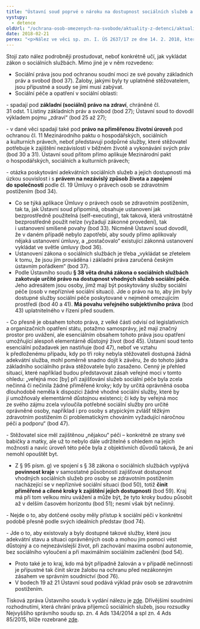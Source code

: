 ```yaml
---
title: "Ústavní soud poprvé o nároku na dostupnost sociálních služeb a jeho soudní ochraně"
vystupy:
  - detence
oldUrl: "/ochrana-osob-omezenych-na-svobode/aktuality-z-detenci/aktuality-z-detenci-2018/ustavni-soud-poprve-o-naroku-na-dostupnost-socialnich-sluzeb-a-jeho-soudni-ochrane/"
date: 2018-02-21
perex: "<p>Nález ve věci sp. zn. I. ÚS 2637/17 ze dne 14. 2. 2018, kterým Ústavní soud rozhodl o stížnosti chlapce trpícího autismem a mentálním postižením na nezajištění sociální služby krajem, obsahuje řadu důležitých poznatků pro aplikaci práva sociálních služeb. Dostupností sociálních služeb se Ústavní soud podrobněji zabýval poprvé.</p>"
---
```


<!-- imported from the old website -->

<p>Stojí zato nález podrobněji prostudovat, neboť konkrétně učí, jak vykládat zákon o sociálních službách. Mimo jiné je v něm rozvedeno:</p><ul><li>Sociální práva jsou pod ochranou soudní moci ze své povahy základních práv a svobod (bod 37). Žaloby, jakými byly ty uplatněné stěžovatelem, jsou přípustné a soudy se jimi musí zabývat.</li><li>Sociální péče a opatření v sociální oblasti:</li></ul>  <p>- spadají pod <b>základní (sociální) právo na zdraví</b>, chráněné čl. 31 odst. 1 Listiny základních práv a svobod (bod 27); Ústavní soud to dovodil výkladem pojmu „zdraví“ (bod 25 až 27);</p> <p>- v dané věci spadají také pod <b>právo na přiměřenou životní úroveň</b> pod ochranou čl. 11 Mezinárodního paktu o hospodářských, sociálních a kulturních právech, neboť představují podpůrné služby, které stěžovatel potřebuje k zajištění nezávislosti v běžném životě a vykonávání svých práv (bod 30 a 31). Ústavní soud přitom přímo aplikuje Mezinárodní pakt o hospodářských, sociálních a kulturních právech;</p> <p>- otázka poskytování adekvátních sociálních služeb a jejich dostupnosti má úzkou souvislost i s <b>právem na nezávislý způsob života a zapojení do společnosti </b>podle čl. 19 Úmluvy o právech osob se zdravotním postižením (bod 34).</p><ul><li>Co se týká aplikace Úmluvy o právech osob se zdravotním postižením, tak ta, jak Ústavní soud připomíná, obsahuje ustanovení jak bezprostředně použitelná (self-executing), tak taková, která vnitrostátně bezprostředně použít nelze (vyžadují zákonné provedení), tak i ustanovení smíšené povahy (bod 33). Nicméně Ústavní soud dovodil, že v daném případě nebylo zapotřebí, aby soudy přímo aplikovaly nějaká ustanovení úmluvy, a „postačovalo“ existující zákonná ustanovení vykládat ve světle úmluvy (bod 36).</li><li>Ustanovení zákona o sociálních službách je třeba „vykládat se zřetelem k tomu, že jsou jím prováděna i základní práva zaručená českým ústavním pořádkem“ (bod 37).</li><li>Podle Ústavního soudu <b>§ 38 věta druhá zákona o sociálních službách zakotvuje určité právo na dostupnost vhodných služeb sociální péče</b>. Jeho adresátem jsou osoby, jimž mají být poskytovány služby sociální péče (osob v nepříznivé sociální situaci). Jde o právo na to, aby jim byly dostupné služby sociální péče poskytované v nejméně omezujícím prostředí (bod 40 a 41). <b>Má povahu veřejného subjektivního práva</b> (bod 43) uplatnitelného v řízení před soudem.</li></ul>  <p>- Co přesně je obsahem tohoto práva, z velké části odvisí od legislativních a organizačních opatření státu, potažmo samosprávy, jež mají značný prostor pro uvážení, ale esenciálním obsahem tohoto práva jsou opatření umožňující alespoň elementárně důstojný život (bod 45). Ústavní soud tento esenciální požadavek jen nastiňuje (bod 47), neboť ve vztahu k předloženému případu, kdy po tři roky nebyla stěžovateli dostupná žádná adekvátní služba, mohl poměrně snadno dojít k závěru, že do tohoto jádra základního sociálního práva stěžovatele bylo zasaženo. Cenný je přehled situací, které například budou představovat zásah veřejné moci v tomto ohledu: „veřejná moc [by] při zajišťování služeb sociální péče byla zcela nečinná či nečinila žádné přiměřené kroky; kdy by určitá oprávněná osoba dlouhodobě neměla k dispozici žádné vhodné sociální služby, které by jí umožňovaly elementárně důstojnou existenci; či kdy by veřejná moc ze svého zájmu zcela vyloučila potřebné sociální služby pro určité oprávněné osoby, například i pro osoby s atypickým zvlášť těžkým zdravotním postižením či problematickým chováním vyžadující náročnou péči a podporu“ (bod 47).</p> <p>- Stěžovatel sice měl zajištěnou „nějakou“ péči – konkrétně ze strany své babičky a matky, ale už to nebylo dále udržitelné s ohledem na jejich možnosti a navíc úroveň této péče byla z objektivních důvodů taková, že ani nemohl opouštět byt.</p><ul><li>Z § 95 písm. g) ve spojení s § 38 zákona o sociálních službách vyplývá<b> povinnost kraje</b> v samostatné působnosti zajišťovat dostupnost vhodných sociálních služeb pro osoby se zdravotním postižením nacházející se v nepříznivé sociální situaci (bod 50), totiž <b>činit přiměřené a cílené kroky k zajištění jejich dostupnosti</b> (bod 59). Kraj má při tom velkou míru uvážení a může být, že tyto kroky budou působit až v delším časovém horizontu (bod 51); nesmí však být nečinný.</li></ul> <p>- Nejde o to, aby dotčené osoby měly přístup k sociální péči v konkrétní podobě přesně podle svých ideálních představ (bod 74).</p> <p>- Jde o to, aby existovaly a byly dostupné takové služby, které jsou adekvátní stavu a situaci oprávněných osob a mohou jim pomoci vést důstojný a co nejnezávislejší život, při zachování maxima osobní autonomie, bez sociálního vyloučení a při maximálním sociálním začlenění (bod 54).</p><ul><li>Proto také je to kraj, kdo má být případně žalován a v případě nečinnosti je přípustné tak činit skrze žalobu na ochranu před nezákonným zásahem ve správním soudnictví (bod 76).</li><li>V bodech 19 až 21 Ústavní soud podává výklad práv osob se zdravotním postižením.</li></ul>  <p>Tisková zpráva Ústavního soudu k vydání nálezu je <a href="https://www.usoud.cz/aktualne/ustavni-soud-shledal-povinnost-kraje-zajistit-osobe-se-zdravotnim-postizenim-dostupnost-vhodn/" target="_blank">zde</a>. Dřívějšími soudními rozhodnutími, která chrání práva příjemců sociálních služeb, jsou rozsudky Nejvyššího správního soudu sp. zn. 4 Ads 134/2014 a spl zn. 4 Ads 85/2015, blíže rozebrané <a href="https://www.ochrance.cz/ochrana-osob-omezenych-na-svobode/aktuality-z-detenci/aktuality-z-detenci-2016/vysledek-soudniho-prezkumu-dostupnosti-socialni-sluzby-pro-deti-s-autismem/" target="_blank">zde</a>.</p>
